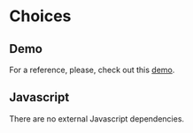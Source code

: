 # Choices

## Demo

For a reference, please, check out this [demo](http://forms.devmachine.net/choices/).

## Javascript

There are no external Javascript dependencies.

